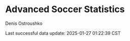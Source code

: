 # Advanced Soccer Statistics
Denis Ostroushko

<!-- gfm -->

Last successful data update: 2025-01-27 01:22:39 CST
